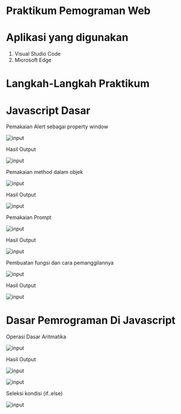 # Praktikum Pemograman Web

# Aplikasi yang digunakan
1. Visual Studio Code
2. Microsoft Edge

# Langkah-Langkah Praktikum

# Javascript Dasar

Pemakaian Alert sebagai property window





![input](https://github.com/ikmalriyan21/Lab5Web/blob/6258584d0f9888a78717b3f100409425d5c4d897/gambar/codingan%20alert%20property%20window.png)

Hasil Output





![input](https://github.com/ikmalriyan21/Lab5Web/blob/ab8844cf56d44899eff1fd34a2f887951e68b27f/gambar/output%20alert%20property%20window.png)

Pemakaian method dalam objek





![input](https://github.com/ikmalriyan21/Lab5Web/blob/b0273987fbfa9da4ba9634da3a85d8290802e545/gambar/codingan%20method%20dalam%20objek.png)

Hasil Output





![input](https://github.com/ikmalriyan21/Lab5Web/blob/f65c2286b309acd1ff1c0c829912f82dd33d782f/gambar/output%20method%20dalam%20objek.png)

Pemakaian Prompt





![input](https://github.com/ikmalriyan21/Lab5Web/blob/385b40b9b8db13dd6477e0d3f2578590c5813753/gambar/codingan%20pemakaian%20prompt.png)

Hasil Output





![input](https://github.com/ikmalriyan21/Lab5Web/blob/67e8b43674926adf46853c82cffb7ca47d8c10f0/gambar/output%20pemakaian%20prompt.png)

Pembuatan fungsi dan cara pemanggilannya





![input](https://github.com/ikmalriyan21/Lab5Web/blob/3e0114a325402e29f9444ac8af2cd58fd21c4c74/gambar/codingan%20%20fungsi%20dan%20cara%20pemanggilannya.png)

Hasil Output





![input](https://github.com/ikmalriyan21/Lab5Web/blob/82622f5b8731a348489741224f1847d87034613a/gambar/output%20fungsi%20dan%20cara%20pemanggilannya.png)

# Dasar Pemrograman Di Javascript

Operasi Dasar Aritmatika





![input](https://github.com/ikmalriyan21/Lab5Web/blob/417de49db51a97e17cc553626cd57fdcef134007/gambar/codingan%20operasi%20dasar%20aritmatika.png)

Hasil Output





![input](https://github.com/ikmalriyan21/Lab5Web/blob/ef399a4ee4ffccf5df7911b9b395b8bc567aecb2/gambar/output%20operasi%20dasar%20aritmatika%201.png)





![input](https://github.com/ikmalriyan21/Lab5Web/blob/6ed0857ad3ed57155ec997be21d105f53818e9ca/gambar/output%20operasi%20dasar%20aritmatika%202.png)

Seleksi kondisi (if..else)





![input](https://github.com/ikmalriyan21/Lab5Web/blob/9d54c64189186ff66b6b8ea66eac1df94e3cb4d7/gambar/codingan%20seleksi%20kondisi%20(if.else).png)

















